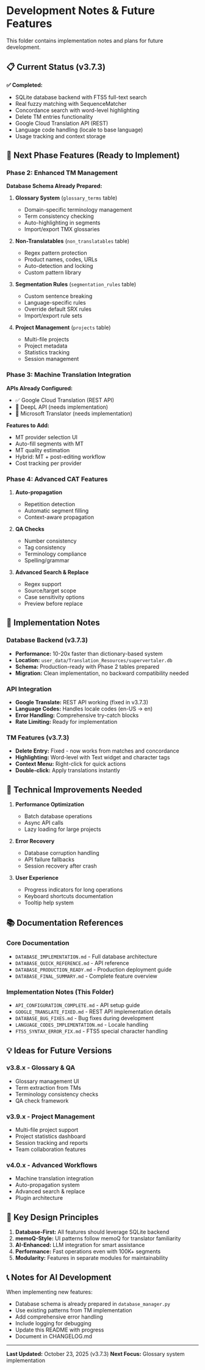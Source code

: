 # Development Notes & Future Features

This folder contains implementation notes and plans for future development.

## 📋 Current Status (v3.7.3)

**✅ Completed:**
- SQLite database backend with FTS5 full-text search
- Real fuzzy matching with SequenceMatcher
- Concordance search with word-level highlighting
- Delete TM entries functionality
- Google Cloud Translation API (REST)
- Language code handling (locale to base language)
- Usage tracking and context storage

## 🚀 Next Phase Features (Ready to Implement)

### Phase 2: Enhanced TM Management
**Database Schema Already Prepared:**

1. **Glossary System** (`glossary_terms` table)
   - Domain-specific terminology management
   - Term consistency checking
   - Auto-highlighting in segments
   - Import/export TMX glossaries

2. **Non-Translatables** (`non_translatables` table)
   - Regex pattern protection
   - Product names, codes, URLs
   - Auto-detection and locking
   - Custom pattern library

3. **Segmentation Rules** (`segmentation_rules` table)
   - Custom sentence breaking
   - Language-specific rules
   - Override default SRX rules
   - Import/export rule sets

4. **Project Management** (`projects` table)
   - Multi-file projects
   - Project metadata
   - Statistics tracking
   - Session management

### Phase 3: Machine Translation Integration
**APIs Already Configured:**
- ✅ Google Cloud Translation (REST API)
- 🔄 DeepL API (needs implementation)
- 🔄 Microsoft Translator (needs implementation)

**Features to Add:**
- MT provider selection UI
- Auto-fill segments with MT
- MT quality estimation
- Hybrid: MT + post-editing workflow
- Cost tracking per provider

### Phase 4: Advanced CAT Features
1. **Auto-propagation**
   - Repetition detection
   - Automatic segment filling
   - Context-aware propagation

2. **QA Checks**
   - Number consistency
   - Tag consistency
   - Terminology compliance
   - Spelling/grammar

3. **Advanced Search & Replace**
   - Regex support
   - Source/target scope
   - Case sensitivity options
   - Preview before replace

## 📝 Implementation Notes

### Database Backend (v3.7.3)
- **Performance:** 10-20x faster than dictionary-based system
- **Location:** `user_data/Translation_Resources/supervertaler.db`
- **Schema:** Production-ready with Phase 2 tables prepared
- **Migration:** Clean implementation, no backward compatibility needed

### API Integration
- **Google Translate:** REST API working (fixed in v3.7.3)
- **Language Codes:** Handles locale codes (en-US → en)
- **Error Handling:** Comprehensive try-catch blocks
- **Rate Limiting:** Ready for implementation

### TM Features (v3.7.3)
- **Delete Entry:** Fixed - now works from matches and concordance
- **Highlighting:** Word-level with Text widget and character tags
- **Context Menu:** Right-click for quick actions
- **Double-click:** Apply translations instantly

## 🔧 Technical Improvements Needed

1. **Performance Optimization**
   - Batch database operations
   - Async API calls
   - Lazy loading for large projects

2. **Error Recovery**
   - Database corruption handling
   - API failure fallbacks
   - Session recovery after crash

3. **User Experience**
   - Progress indicators for long operations
   - Keyboard shortcuts documentation
   - Tooltip help system

## 📚 Documentation References

### Core Documentation
- `DATABASE_IMPLEMENTATION.md` - Full database architecture
- `DATABASE_QUICK_REFERENCE.md` - API reference
- `DATABASE_PRODUCTION_READY.md` - Production deployment guide
- `DATABASE_FINAL_SUMMARY.md` - Complete feature overview

### Implementation Notes (This Folder)
- `API_CONFIGURATION_COMPLETE.md` - API setup guide
- `GOOGLE_TRANSLATE_FIXED.md` - REST API implementation details
- `DATABASE_BUG_FIXES.md` - Bug fixes during development
- `LANGUAGE_CODES_IMPLEMENTATION.md` - Locale handling
- `FTS5_SYNTAX_ERROR_FIX.md` - FTS5 special character handling

## 💡 Ideas for Future Versions

### v3.8.x - Glossary & QA
- Glossary management UI
- Term extraction from TMs
- Terminology consistency checks
- QA check framework

### v3.9.x - Project Management
- Multi-file project support
- Project statistics dashboard
- Session tracking and reports
- Team collaboration features

### v4.0.x - Advanced Workflows
- Machine translation integration
- Auto-propagation system
- Advanced search & replace
- Plugin architecture

## 🎯 Key Design Principles

1. **Database-First:** All features should leverage SQLite backend
2. **memoQ-Style:** UI patterns follow memoQ for translator familiarity  
3. **AI-Enhanced:** LLM integration for smart assistance
4. **Performance:** Fast operations even with 100K+ segments
5. **Modularity:** Features in separate modules for maintainability

## 📞 Notes for AI Development

When implementing new features:
- Database schema is already prepared in `database_manager.py`
- Use existing patterns from TM implementation
- Add comprehensive error handling
- Include logging for debugging
- Update this README with progress
- Document in CHANGELOG.md

---

**Last Updated:** October 23, 2025 (v3.7.3)
**Next Focus:** Glossary system implementation
